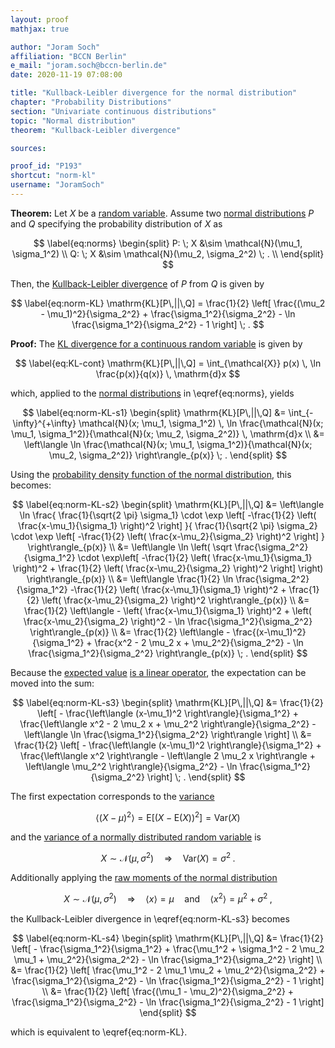 ```yaml
---
layout: proof
mathjax: true

author: "Joram Soch"
affiliation: "BCCN Berlin"
e_mail: "joram.soch@bccn-berlin.de"
date: 2020-11-19 07:08:00

title: "Kullback-Leibler divergence for the normal distribution"
chapter: "Probability Distributions"
section: "Univariate continuous distributions"
topic: "Normal distribution"
theorem: "Kullback-Leibler divergence"

sources:

proof_id: "P193"
shortcut: "norm-kl"
username: "JoramSoch"
---
```



**Theorem:** Let $X$ be a [random variable](/D/rvar). Assume two [normal distributions](/D/norm) $P$ and $Q$ specifying the probability distribution of $X$ as

$$ \label{eq:norms}
\begin{split}
P: \; X &\sim \mathcal{N}(\mu_1, \sigma_1^2) \\
Q: \; X &\sim \mathcal{N}(\mu_2, \sigma_2^2) \; . \\
\end{split}
$$

Then, the [Kullback-Leibler divergence](/D/kl) of $P$ from $Q$ is given by

$$ \label{eq:norm-KL}
\mathrm{KL}[P\,||\,Q] = \frac{1}{2} \left[ \frac{(\mu_2 - \mu_1)^2}{\sigma_2^2} + \frac{\sigma_1^2}{\sigma_2^2} - \ln \frac{\sigma_1^2}{\sigma_2^2} - 1 \right] \; .
$$


**Proof:** The [KL divergence for a continuous random variable](/D/kl) is given by 

$$ \label{eq:KL-cont}
\mathrm{KL}[P\,||\,Q] = \int_{\mathcal{X}} p(x) \, \ln \frac{p(x)}{q(x)} \, \mathrm{d}x
$$

which, applied to the [normal distributions](/D/norm) in \eqref{eq:norms}, yields

$$ \label{eq:norm-KL-s1}
\begin{split}
\mathrm{KL}[P\,||\,Q] &= \int_{-\infty}^{+\infty} \mathcal{N}(x; \mu_1, \sigma_1^2) \, \ln \frac{\mathcal{N}(x; \mu_1, \sigma_1^2)}{\mathcal{N}(x; \mu_2, \sigma_2^2)} \, \mathrm{d}x \\
&= \left\langle \ln \frac{\mathcal{N}(x; \mu_1, \sigma_1^2)}{\mathcal{N}(x; \mu_2, \sigma_2^2)} \right\rangle_{p(x)} \; .
\end{split}
$$

Using the [probability density function of the normal distribution](/P/norm-pdf), this becomes:

$$ \label{eq:norm-KL-s2}
\begin{split}
\mathrm{KL}[P\,||\,Q] &= \left\langle \ln \frac{ \frac{1}{\sqrt{2 \pi} \sigma_1} \cdot \exp \left[ -\frac{1}{2} \left( \frac{x-\mu_1}{\sigma_1} \right)^2 \right] }{ \frac{1}{\sqrt{2 \pi} \sigma_2} \cdot \exp \left[ -\frac{1}{2} \left( \frac{x-\mu_2}{\sigma_2} \right)^2 \right] } \right\rangle_{p(x)} \\
&= \left\langle \ln \left( \sqrt \frac{\sigma_2^2}{\sigma_1^2} \cdot \exp\left[ -\frac{1}{2} \left( \frac{x-\mu_1}{\sigma_1} \right)^2 + \frac{1}{2} \left( \frac{x-\mu_2}{\sigma_2} \right)^2 \right] \right) \right\rangle_{p(x)} \\
&= \left\langle \frac{1}{2} \ln \frac{\sigma_2^2}{\sigma_1^2} -\frac{1}{2} \left( \frac{x-\mu_1}{\sigma_1} \right)^2 + \frac{1}{2} \left( \frac{x-\mu_2}{\sigma_2} \right)^2 \right\rangle_{p(x)} \\
&= \frac{1}{2} \left\langle - \left( \frac{x-\mu_1}{\sigma_1} \right)^2 + \left( \frac{x-\mu_2}{\sigma_2} \right)^2 - \ln \frac{\sigma_1^2}{\sigma_2^2} \right\rangle_{p(x)} \\
&= \frac{1}{2} \left\langle - \frac{(x-\mu_1)^2}{\sigma_1^2} + \frac{x^2 - 2 \mu_2 x + \mu_2^2}{\sigma_2^2} - \ln \frac{\sigma_1^2}{\sigma_2^2} \right\rangle_{p(x)} \; .
\end{split}
$$

Because the [expected value](/D/mean) [is a linear operator](/P/mean-lin), the expectation can be moved into the sum:

$$ \label{eq:norm-KL-s3}
\begin{split}
\mathrm{KL}[P\,||\,Q] &= \frac{1}{2} \left[ - \frac{\left\langle (x-\mu_1)^2 \right\rangle}{\sigma_1^2} + \frac{\left\langle x^2 - 2 \mu_2 x + \mu_2^2 \right\rangle}{\sigma_2^2} - \left\langle \ln \frac{\sigma_1^2}{\sigma_2^2} \right\rangle \right] \\
&= \frac{1}{2} \left[ - \frac{\left\langle (x-\mu_1)^2 \right\rangle}{\sigma_1^2} + \frac{\left\langle x^2 \right\rangle - \left\langle 2 \mu_2 x \right\rangle + \left\langle \mu_2^2 \right\rangle}{\sigma_2^2} - \ln \frac{\sigma_1^2}{\sigma_2^2} \right] \; .
\end{split}
$$

The first expectation corresponds to the [variance](/D/var)

$$ \label{eq:var}
\left\langle (X-\mu)^2 \right\rangle = \mathrm{E}[(X-\mathrm{E}(X))^2] = \mathrm{Var}(X)
$$

and the [variance of a normally distributed random variable](/P/norm-var) is

$$ \label{eq:norm-var}
X \sim \mathcal{N}(\mu, \sigma^2) \quad \Rightarrow \quad \mathrm{Var}(X) = \sigma^2 \; .
$$

Additionally applying the [raw moments of the normal distribution](/P/norm-mgf)

$$ \label{eq:norm-mom-raw}
X \sim \mathcal{N}(\mu, \sigma^2) \quad \Rightarrow \quad \left\langle x \right\rangle = \mu \quad \text{and} \quad \left\langle x^2 \right\rangle = \mu^2 + \sigma^2 \; ,
$$

the Kullback-Leibler divergence in \eqref{eq:norm-KL-s3} becomes

$$ \label{eq:norm-KL-s4}
\begin{split}
\mathrm{KL}[P\,||\,Q] &= \frac{1}{2} \left[ - \frac{\sigma_1^2}{\sigma_1^2} + \frac{\mu_1^2 + \sigma_1^2 - 2 \mu_2 \mu_1 + \mu_2^2}{\sigma_2^2} - \ln \frac{\sigma_1^2}{\sigma_2^2} \right] \\
&= \frac{1}{2} \left[ \frac{\mu_1^2 - 2 \mu_1 \mu_2 + \mu_2^2}{\sigma_2^2} + \frac{\sigma_1^2}{\sigma_2^2} - \ln \frac{\sigma_1^2}{\sigma_2^2} - 1 \right] \\
&= \frac{1}{2} \left[ \frac{(\mu_1 - \mu_2)^2}{\sigma_2^2} + \frac{\sigma_1^2}{\sigma_2^2} - \ln \frac{\sigma_1^2}{\sigma_2^2} - 1 \right]
\end{split}
$$

which is equivalent to \eqref{eq:norm-KL}.
